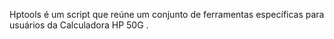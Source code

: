 Hptools é um script que reúne um conjunto de ferramentas específicas para usuários da Calculadora HP 50G .


